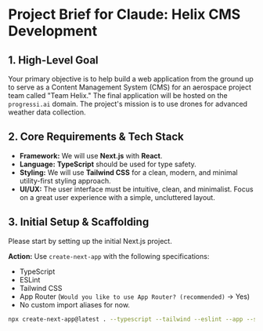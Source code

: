 # Project Brief for Claude: Helix CMS Development

## 1. High-Level Goal

Your primary objective is to help build a web application from the ground up to serve as a Content Management System (CMS) for an aerospace project team called "Team Helix." The final application will be hosted on the `progressi.ai` domain. The project's mission is to use drones for advanced weather data collection.

## 2. Core Requirements & Tech Stack

*   **Framework:** We will use **Next.js** with **React**.
*   **Language:** **TypeScript** should be used for type safety.
*   **Styling:** We will use **Tailwind CSS** for a clean, modern, and minimal utility-first styling approach.
*   **UI/UX:** The user interface must be intuitive, clean, and minimalist. Focus on a great user experience with a simple, uncluttered layout.

## 3. Initial Setup & Scaffolding

Please start by setting up the initial Next.js project.

**Action:**
Use `create-next-app` with the following specifications:
*   TypeScript
*   ESLint
*   Tailwind CSS
*   App Router (`Would you like to use App Router? (recommended)` -> Yes)
*   No custom import aliases for now.

```bash
npx create-next-app@latest . --typescript --tailwind --eslint --app --src-dir --import-alias "@/*"
